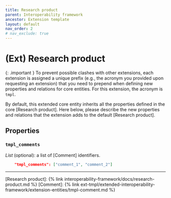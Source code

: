 ```yaml
---
title: Research product
parent: Interoperability framework
ancestor: Extension template
layout: default
nav_order: 2
# nav_exclude: true
---
```


# (Ext) Research product

{: .important }
To prevent possible clashes with other extensions, each extension is assigned a unique prefix (e.g., the acronym you provided upon requesting an extension) that you need to prepend when defining new properties and relations for core entities. For this extension, the acronym is `tmpl`.

By default, this extended core entity inherits all the properties defined in the core [Research product].
Here below, please describe the new properties and relations that the extension adds to the default [Research product].


## Properties

### `tmpl_comments`
*List* (optional): a list of [Comment] identifiers.

```json
    "tmpl_comments": ["comment_1", "comment_2"]
```

----
[Research product]: {% link interoperability-framework/docs/research-product.md %}
[Comment]: {% link ext-tmpl/extended-interoperability-framework/extension-entities/tmpl-comment.md %}